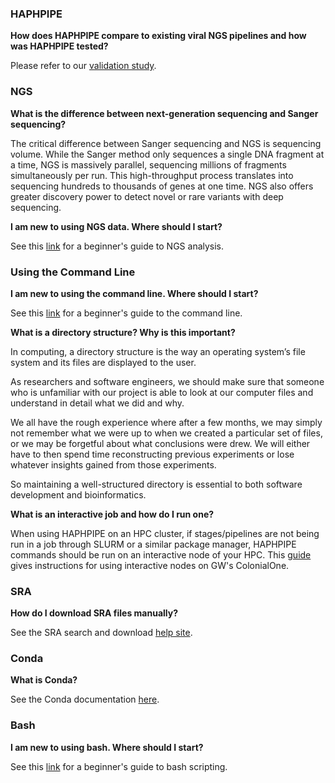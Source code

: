 ### HAPHPIPE

**How does HAPHPIPE compare to existing viral NGS pipelines and how was HAPHPIPE tested?**

Please refer to our [validation study](https://doi.org/10.3390/v12070758).

### NGS

**What is the difference between next-generation sequencing and Sanger sequencing?**

The critical difference between Sanger sequencing and NGS is sequencing volume. While the Sanger method only sequences a single DNA fragment at a time, NGS is massively parallel, sequencing millions of fragments simultaneously per run. This high-throughput process translates into sequencing hundreds to thousands of genes at one time. NGS also offers greater discovery power to detect novel or rare variants with deep sequencing.

**I am new to using NGS data. Where should I start?**

See this [link](https://learn.gencore.bio.nyu.edu) for a beginner's guide to NGS analysis.


### Using the Command Line

**I am new to using the command line. Where should I start?**

See this [link](https://github.com/gwcbi/HPC/blob/master/commandline.md) for a beginner's guide to the command line.

**What is a directory structure? Why is this important?**

In computing, a directory structure is the way an operating system’s file system and its files are displayed to the user.

As researchers and software engineers, we should make sure that someone who is unfamiliar with our project is able to look at our computer files and understand in detail what we did and why.

We all have the rough experience where after a few months, we may simply not remember what we were up to when we created a particular set of files, or we may be forgetful about what conclusions were drew. We will either have to then spend time reconstructing previous experiments or lose whatever insights gained from those experiments.

So maintaining a well-structured directory is essential to both software development and bioinformatics.

**What is an interactive job and how do I run one?**

When using HAPHPIPE on an HPC cluster, if stages/pipelines are not being run in a job through SLURM or a similar package manager, HAPHPIPE commands should be run on an interactive node of your HPC. 
This [guide](https://github.com/gwcbi/HPC/blob/master/interactive_jobs.md) gives instructions for using interactive nodes on GW's ColonialOne.

### SRA

**How do I download SRA files manually?**

See the SRA search and download [help site](https://www.ncbi.nlm.nih.gov/sra/docs/sradownload/).

### Conda

**What is Conda?**

See the Conda documentation [here](https://conda.io/en/latest/).

### Bash

**I am new to using bash. Where should I start?**

See this [link](https://linuxconfig.org/bash-scripting-tutorial-for-beginners) for a beginner's guide to bash scripting.

